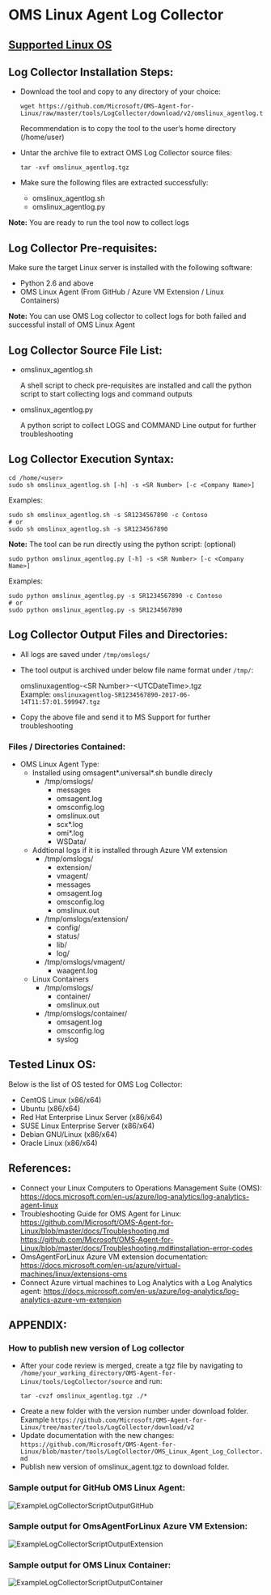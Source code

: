 # OMS Linux Agent Log Collector

## [Supported Linux OS](https://github.com/Microsoft/OMS-Agent-for-Linux/tree/master#supported-linux-operating-system)

## Log Collector Installation Steps:
- Download the tool and copy to any directory of your choice:

   ```
   wget https://github.com/Microsoft/OMS-Agent-for-Linux/raw/master/tools/LogCollector/download/v2/omslinux_agentlog.tgz
   ```  
   Recommendation is to copy the tool to the user’s home directory (/home/user)
- Untar the archive file to extract OMS Log Collector source files:

   ```
   tar -xvf omslinux_agentlog.tgz
   ```
- Make sure the following files are extracted successfully:
    - omslinux_agentlog.sh
    - omslinux_agentlog.py

**Note:** You are ready to run the tool now to collect logs

## Log Collector Pre-requisites:
Make sure the target Linux server is installed with the following software:
- Python 2.6 and above
- OMS Linux Agent (From GitHub / Azure VM Extension / Linux Containers)

**Note:** You can use OMS Log collector to collect logs for both failed and successful install of OMS Linux Agent
      
## Log Collector Source File List:
- omslinux_agentlog.sh

   A shell script to check pre-requisites are installed and call the python script to start collecting logs and command outputs
- omslinux_agentlog.py

   A python script to collect LOGS and COMMAND Line output for further troubleshooting

## Log Collector Execution Syntax:
```
cd /home/<user>
sudo sh omslinux_agentlog.sh [-h] -s <SR Number> [-c <Company Name>]
```
Examples:
```
sudo sh omslinux_agentlog.sh -s SR1234567890 -c Contoso
# or
sudo sh omslinux_agentlog.sh -s SR1234567890
```

**Note:**
The tool can be run directly using the python script: (optional)
```
sudo python omslinux_agentlog.py [-h] -s <SR Number> [-c <Company Name>]
```
Examples:
```
sudo python omslinux_agentlog.py -s SR1234567890 -c Contoso
# or
sudo python omslinux_agentlog.py -s SR1234567890
```

## Log Collector Output Files and Directories:
- All logs are saved under `/tmp/omslogs/`
- The tool output is archived under below file name format under `/tmp/`:

   omslinuxagentlog-\<SR Number\>-\<UTCDateTime\>.tgz  
   Example: `omslinuxagentlog-SR1234567890-2017-06-14T11:57:01.599947.tgz`

- Copy the above file and send it to MS Support for further troubleshooting

### Files / Directories Contained:
* OMS Linux Agent Type:
    * Installed using omsagent*.universal*.sh bundle direcly
        * /tmp/omslogs/
            * messages
            * omsagent.log
            * omsconfig.log
            * omslinux.out
            * scx*.log
            * omi*.log
            * WSData/
    * Addtional logs if it is installed through Azure VM extension
        * /tmp/omslogs/
            * extension/
            * vmagent/
            * messages
            * omsagent.log
            * omsconfig.log
            * omslinux.out
        * /tmp/omslogs/extension/
            * config/
            * status/
            * lib/
            * log/
        * /tmp/omslogs/vmagent/
            * waagent.log
    * Linux Containers
        * /tmp/omslogs/
            * container/
            * omslinux.out
        * /tmp/omslogs/container/
            * omsagent.log
            * omsconfig.log
            * syslog

## Tested Linux OS: 
Below is the list of OS tested for OMS Log Collector:
- CentOS Linux (x86/x64) 
- Ubuntu (x86/x64)
- Red Hat Enterprise Linux Server (x86/x64)
- SUSE Linux Enterprise Server (x86/x64)
- Debian GNU/Linux (x86/x64)
- Oracle Linux (x86/x64)

## References:
- Connect your Linux Computers to Operations Management Suite (OMS): https://docs.microsoft.com/en-us/azure/log-analytics/log-analytics-agent-linux
- Troubleshooting Guide for OMS Agent for Linux: https://github.com/Microsoft/OMS-Agent-for-Linux/blob/master/docs/Troubleshooting.md
https://github.com/Microsoft/OMS-Agent-for-Linux/blob/master/docs/Troubleshooting.md#installation-error-codes
- OmsAgentForLinux Azure VM extension documentation: https://docs.microsoft.com/en-us/azure/virtual-machines/linux/extensions-oms
- Connect Azure virtual machines to Log Analytics with a Log Analytics agent: https://docs.microsoft.com/en-us/azure/log-analytics/log-analytics-azure-vm-extension

 
 

## APPENDIX:
### How to publish new version of Log collector
- After your code review is merged, create a tgz file by navigating to `/home/your_working_directory/OMS-Agent-for-Linux/tools/LogCollector/source` and run:
   ```
   tar -cvzf omslinux_agentlog.tgz ./*
   ```  
- Create a new folder with the version number under download folder. Example `https://github.com/Microsoft/OMS-Agent-for-Linux/tree/master/tools/LogCollector/download/v2`
- Update documentation with the new changes: `https://github.com/Microsoft/OMS-Agent-for-Linux/blob/master/tools/LogCollector/OMS_Linux_Agent_Log_Collector.md`
- Publish new version of omslinux_agent.tgz to download folder.
### Sample output for GitHub OMS Linux Agent:

![ExampleLogCollectorScriptOutputGitHub](pictures/ExampleLogCollectorScriptOutputGitHub.png?raw=true)
 
### Sample output for OmsAgentForLinux Azure VM Extension:
 
![ExampleLogCollectorScriptOutputExtension](pictures/ExampleLogCollectorScriptOutputExtension.png?raw=true)

### Sample output for OMS Linux Container:
 
![ExampleLogCollectorScriptOutputContainer](pictures/ExampleLogCollectorScriptOutputContainer.png?raw=true)
